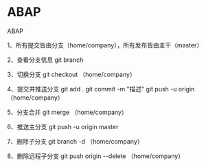 # ABAP
ABAP


1、所有提交皆由分支（home/company），所有发布皆由主干（master）

2、查看分支信息
git branch

3、切换分支
git checkout （home/company）

4、提交并推送分支
git add .
git commit -m  "描述"
git push -u origin （home/company）

5、分支合并
git merge （home/company）

6、推送主分支
git push -u origin master

7、删除子分支
git branch -d （home/company）

8、删除远程子分支
git push origin --delete （home/company）